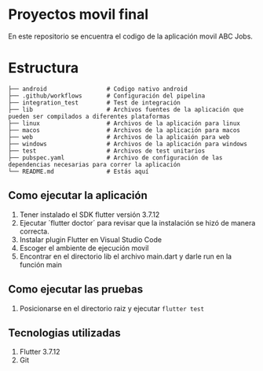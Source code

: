 # Proyectos movil final

En este repositorio se encuentra el codigo de la aplicación movil ABC Jobs.

# Estructura
````
├── android                 # Codigo nativo android
├── .github/workflows       # Configuración del pipelina
├── integration_test        # Test de integración
├── lib                     # Archivos fuentes de la aplicación que pueden ser compilados a diferentes plataformas 
├── linux                   # Archivos de la aplicación para linux
├── macos                   # Archivos de la aplicación para macos
├── web                     # Archivos de la aplicaión para web
├── windows                 # Archivos de la aplicación para windows
├── test                    # Archivos de test unitarios
├── pubspec.yaml            # Archivo de configuración de las dependencias necesarias para correr la aplicación
└── README.md               # Estás aquí
````


## Como ejecutar la aplicación 
1. Tener instalado el SDK flutter versión 3.7.12
2. Ejecutar ´flutter doctor´ para revisar que la instalación se hizó de manera correcta.
3. Instalar plugin Flutter en Visual Studio Code
4. Escoger el ambiente de ejecución movil
5. Encontrar en el directorio lib el archivo main.dart y darle run en la función main


## Como ejecutar las pruebas
1. Posicionarse en el directorio raiz y ejecutar `flutter test`


## Tecnologias utilizadas
1. Flutter 3.7.12
3. Git

